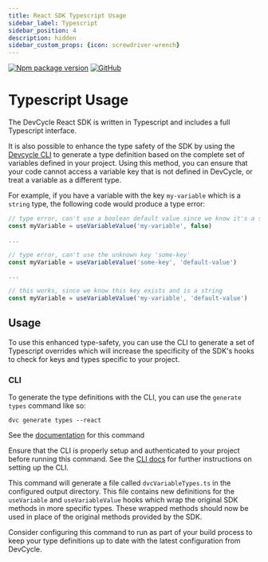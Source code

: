 ```yaml
---
title: React SDK Typescript Usage
sidebar_label: Typescript
sidebar_position: 4
description: hidden
sidebar_custom_props: {icon: screwdriver-wrench}
---
```

[![Npm package version](https://badgen.net/npm/v/@devcycle/devcycle-react-sdk)](https://www.npmjs.com/package/@devcycle/devcycle-react-sdk)
[![GitHub](https://img.shields.io/github/stars/devcyclehq/js-sdks.svg?style=social&label=Star&maxAge=2592000)](https://github.com/devcyclehq/js-sdks)


# Typescript Usage

The DevCycle React SDK is written in Typescript and includes a full Typescript interface.

It is also possible to enhance the type safety of the SDK by using the
[Devcycle CLI](https://docs.devcycle.com/tools-and-integrations/cli) to generate a type definition
based on the complete set of variables defined in your project. Using this method, you can ensure that your code
cannot access a variable key that is not defined in DevCycle, or treat a variable as a different type.

For example, if you have a variable with the key `my-variable` which is a `string` type, the following code would
produce a type error:

```typescript
// type error, can't use a boolean default value since we know it's a string
const myVariable = useVariableValue('my-variable', false)

...

// type error, can't use the unknown key 'some-key'
const myVariable = useVariableValue('some-key', 'default-value')

...

// this works, since we know this key exists and is a string
const myVariable = useVariableValue('my-variable', 'default-value')
```

## Usage

To use this enhanced type-safety, you can use the CLI to generate a set of Typescript overrides which will 
increase the specificity of the SDK's hooks to check for keys and types specific to your project.

### CLI
To generate the type definitions with the CLI, you can use the `generate types` command like so:

```shell
dvc generate types --react
```

See the [documentation](https://docs.devcycle.com/tools-and-integrations/cli#dvc-generate-types) for this command

Ensure that the CLI is properly setup and authenticated to your project before running this command. See the [CLI docs](https://docs.devcycle.com/tools-and-integrations/cli)
for further instructions on setting up the CLI.

This command will generate a file called `dvcVariableTypes.ts` in the configured output directory. This file contains 
new definitions for the `useVariable` and `useVariableValue` hooks which wrap the original SDK methods in more specific
types. These wrapped methods should now be used in place of the original methods provided by the SDK.

Consider configuring this command to run as part of your build process to keep your type definitions up to date with
the latest configuration from DevCycle.


